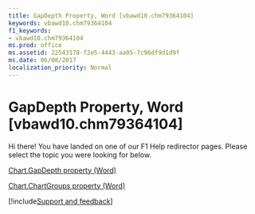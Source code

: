 ```yaml
---
title: GapDepth Property, Word [vbawd10.chm79364104]
keywords: vbawd10.chm79364104
f1_keywords:
- vbawd10.chm79364104
ms.prod: office
ms.assetid: 22543178-f2e5-4443-aa05-7c96df9d1d9f
ms.date: 06/08/2017
localization_priority: Normal
---
```



# GapDepth Property, Word [vbawd10.chm79364104]

Hi there! You have landed on one of our F1 Help redirector pages. Please select the topic you were looking for below.

[Chart.GapDepth property (Word)](https://msdn.microsoft.com/library/09147a74-c8bb-4fc5-0389-c8f46e0be67d%28Office.15%29.aspx)

[Chart.ChartGroups property (Word)](https://msdn.microsoft.com/library/ae4da68e-1e80-f683-b1ef-eb26aa753420%28Office.15%29.aspx)

[!include[Support and feedback](~/includes/feedback-boilerplate.md)]